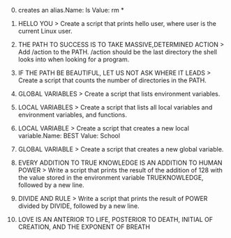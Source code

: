 0. creates an alias.Name: ls Value: rm *

1. HELLO YOU > Create a script that prints hello user, where user is the current Linux user.

2. THE PATH TO SUCCESS IS TO TAKE MASSIVE,DETERMINED ACTION > Add /action to the PATH. /action should be the last directory the shell looks into when looking for a program.

3. IF THE PATH BE BEAUTIFUL, LET US NOT ASK WHERE IT LEADS > Create a script that counts the number of directories in the PATH.

4. GLOBAL VARIABLES > Create a script that lists environment variables.
 
5. LOCAL VARIABLES > Create a script that lists all local variables and environment variables, and functions.

6. LOCAL VARIABLE > Create a script that creates a new local variable.Name: BEST Value: School

7. GLOBAL VARIABLE > Create a script that creates a new global variable.

8. EVERY ADDITION TO TRUE KNOWLEDGE IS AN ADDITION TO HUMAN POWER >  Write a script that prints the result of the addition of 128 with the value stored in the environment variable TRUEKNOWLEDGE, followed by a new line.

9. DIVIDE AND RULE > Write a script that prints the result of POWER divided by DIVIDE, followed by a new line.

10. LOVE IS AN ANTERIOR TO LIFE, POSTERIOR TO DEATH, INITIAL OF CREATION, AND THE EXPONENT OF BREATH





















